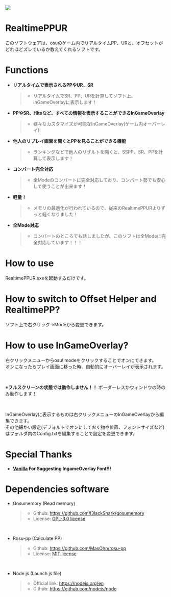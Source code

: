 ![](https://github.com/puk06/RealtimePPUR/assets/86549420/5a41b979-3176-443a-91f0-6150d9243cda)

# RealtimePPUR
このソフトウェアは、osuのゲーム内でリアルタイムPP、URと、オフセットがどれほどズレているか教えてくれるソフトです。

# Functions
- **リアルタイムで表示されるPPやUR、SR**
  > * リアルタイムでSR、PP、URを計算してソフト上、InGameOverlayに表示します！

- **PPやSR、Hitsなど、すべての情報を表示することができるInGameOverlay**
  > * 様々なカスタマイズが可能なInGameOverlay(ゲーム内オーバーレイ)!

- **他人のリプレイ画面を開くとPPを見ることができる機能**
  > * ランキングなどで他人のリザルトを開くと、SSPP、SR、PPを計算して表示します！

- **コンバート完全対応**
  > * 全Modeのコンバートに完全対応しており、コンバート勢でも安心して使うことが出来ます！

- **軽量！**
  > * メモリの最適化が行われているので、従来のRealtimePPURよりずっと軽くなりました！

- **全Mode対応**
  > * コンバートのところでも話しましたが、このソフトは全Modeに完全対応しています！！！

# How to use
RealtimePPUR.exeを起動するだけです。

# How to switch to Offset Helper and RealtimePP?
ソフト上で右クリック→Modeから変更できます。

# How to use InGameOverlay?

右クリックメニューからosu! modeをクリックすることでオンにできます。
<br>
オンになったらプレイ画面に移った時、自動的にオーバーレイが表示されます。

<br>

※**フルスクリーンの状態では動作しません！！** ボーダーレスかウィンドウの時のみ動作します！

<br>

InGameOverlayに表示するものは右クリックメニューのInGameOverlayから編集できます。
<br>
その他細かい設定(デフォルトでオンにしておく物や位置、フォントサイズなど)はフォルダ内のConfig.txtを編集することで設定を変更できます。

# Special Thanks
- **[Vanilla](https://twitter.com/Van1IIa) For Saggesting IngameOverlay Font!!!**

# Dependencies software

- Gosumemory (Read memory)
  > * Github: https://github.com/l3lackShark/gosumemory
  > * License: [GPL-3.0 license](https://github.com/l3lackShark/gosumemory/blob/master/LICENSE)

<br>

- Rosu-pp (Calculate PP)
  > * Github: https://github.com/MaxOhn/rosu-pp
  > * License: [MIT license](https://github.com/MaxOhn/rosu-pp/blob/master/LICENSE)

<br>

- Node.js (Launch js file)
  > * Official link: https://nodejs.org/en
  > * Github: https://github.com/nodejs/node
